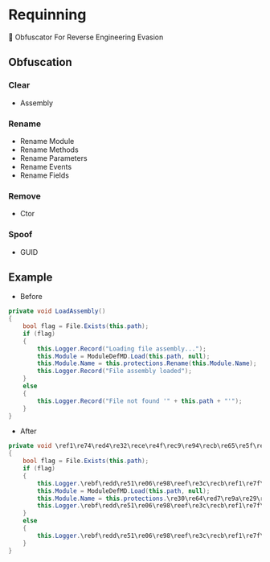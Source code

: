 # Requinning
🐝 Obfuscator For Reverse Engineering Evasion

## Obfuscation
### Clear
- Assembly

### Rename
- Rename Module
- Rename Methods
- Rename Parameters
- Rename Events
- Rename Fields

### Remove
- Ctor

### Spoof
- GUID

## Example
- Before

```C#
private void LoadAssembly()
{
	bool flag = File.Exists(this.path);
	if (flag)
	{
		this.Logger.Record("Loading file assembly...");
		this.Module = ModuleDefMD.Load(this.path, null);
		this.Module.Name = this.protections.Rename(this.Module.Name);
		this.Logger.Record("File assembly loaded");
	}
	else
	{
		this.Logger.Record("File not found '" + this.path + "'");
	}
}
```

- After

```C#
private void \ref1\re74\red4\re32\rece\re4f\rec9\re94\recb\re65\re5f\re0c\read\re6d\re2a\re0d\reb8\re77\re9e\ree3\reb2\re4a\re67\re17\re7f\re15\recb\rece\re3b\re79\re65\reae()
{
	bool flag = File.Exists(this.path);
	if (flag)
	{
		this.Logger.\rebf\redd\re51\re06\re98\reef\re3c\recb\ref1\re7f\re2c\re67\refc\re47\re79\re0e\re1b\rea7\re28\re94\refb\re74\refe\re28\re4b\rebc\re13\re6b\re47\reef\re73\ree6("Loading file assembly...");
		this.Module = ModuleDefMD.Load(this.path, null);
		this.Module.Name = this.protections.\re30\re64\red7\re9a\re29\re5c\reef\ree4\reb3\re84\reb8\refe\re5c\reb2\re9f\red6\reb0\re6d\re7e\reb1\read\re94\reb8\re89\re5f\re41\re48\re03\re9d\re06\reb3\re30(this.Module.Name);
		this.Logger.\rebf\redd\re51\re06\re98\reef\re3c\recb\ref1\re7f\re2c\re67\refc\re47\re79\re0e\re1b\rea7\re28\re94\refb\re74\refe\re28\re4b\rebc\re13\re6b\re47\reef\re73\ree6("File assembly loaded");
	}
	else
	{
		this.Logger.\rebf\redd\re51\re06\re98\reef\re3c\recb\ref1\re7f\re2c\re67\refc\re47\re79\re0e\re1b\rea7\re28\re94\refb\re74\refe\re28\re4b\rebc\re13\re6b\re47\reef\re73\ree6("File not found '" + this.path + "'");
	}
}
```
